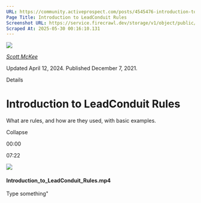 ```yaml
---
URL: https://community.activeprospect.com/posts/4545476-introduction-to-leadconduit-rules
Page Title: Introduction to LeadConduit Rules
Screenshot URL: https://service.firecrawl.dev/storage/v1/object/public/media/screenshot-e600c771-82e8-4d81-85b9-5bb70a806dd1.png
Scraped At: 2025-05-30 00:16:10.131
---
```


[![](https://content1.bloomfire.com/avatars/users/1317000/thumb/thumbnail.png?f=1617311121&Expires=1748567763&Signature=uRq7uiuRbspwjDIIFLEGT0-tREwtCUCQn7Hx3tIVf6KOyQILKFtAzVskpkySVzaDFArtqyIuxlBjZT5c9Hsowo206s4ZgsIHubq8QlqW8208rJL3nzmFt7ViJkcw2oEPSl5cMHnarvszMoVdktofd7mheO00jlxRQ0O9vbkOsUBsUVRfOWBTurAGLdrpty1cP6xt35oU-UpXKeELe3yJlp~W3BZ-ujykWyqpNUggHB2eH~AiShOKp7rUs93sPCzf-jFk-Vvru7AzuZyDxa8v32Ds0as8UN1lgkpDkgwu3ergZo9f2EJAiRyDf9gaq4NswQbuhjWMqWl~uxtn6MSahQ__&Key-Pair-Id=APKAIDFCFZ2UHE5LPIUA)](https://community.activeprospect.com/memberships/7557680-scott-mckee)

[_Scott McKee_](https://community.activeprospect.com/memberships/7557680-scott-mckee)

Updated April 12, 2024. Published December 7, 2021.

Details

# Introduction to LeadConduit Rules

What are rules, and how are they used, with basic examples.

Collapse

00:00

07:22

![](https://content2.bloomfire.com/thumbnails/contents/002/994/604/_270x180.png?f=1638892655&Expires=1748567764&Signature=NOhJFvhY7BPISIpaqo5O6fZUtXoeMZkDUsN6HIBkQjqlmPbxczGfmtmSj0G1wEZYjeIgmyJUFnFFTGg6cR~qMSGxSMuw-fnvt~M8tjg~ju6nEu4olw8HtO-knPSPSBTfAcIzfQc-jYphbMT9Hzx733Nhj--GFQQcNoi4~NWZP0OzvYVGt7ngVKnCwWZYzd-ucQ7nKe~SZZszEIa8oEzC8HWifkHAcBNjgjX~Pbgi9KAenn9hkiKfMnNlmknbge8G7WSGuDObQ8YqFPnj3B1ZAfUP1GEQb-zl~9MeFxk~MEQdEltKOEjXYIy~3nH7QE3AoJDUF6Be78UfvadjTOkYeA__&Key-Pair-Id=APKAIDFCFZ2UHE5LPIUA)

#### Introduction\_to\_LeadConduit\_Rules.mp4

Type something"

